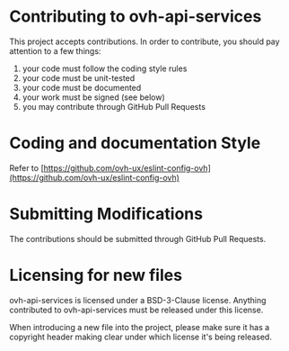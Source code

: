 # Contributing to ovh-api-services

This project accepts contributions. In order to contribute, you should
pay attention to a few things:

1. your code must follow the coding style rules
2. your code must be unit-tested
3. your code must be documented
4. your work must be signed (see below)
5. you may contribute through GitHub Pull Requests

# Coding and documentation Style

Refer to [https://github.com/ovh-ux/eslint-config-ovh](https://github.com/ovh-ux/eslint-config-ovh)

# Submitting Modifications

The contributions should be submitted through GitHub Pull Requests.

# Licensing for new files

ovh-api-services is licensed under a BSD-3-Clause license. Anything
contributed to ovh-api-services must be released under this license.

When introducing a new file into the project, please make sure it has a
copyright header making clear under which license it's being released.
